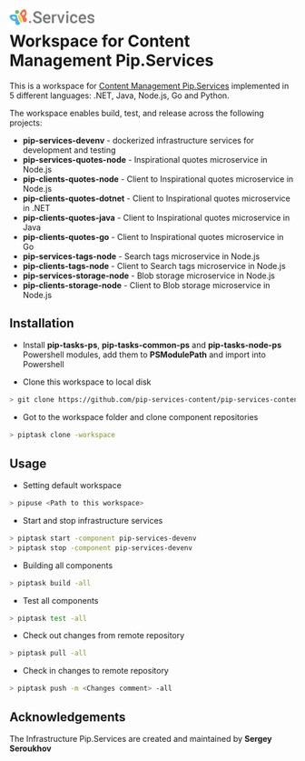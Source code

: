 # <img src="https://github.com/pip-services/pip-services/raw/master/design/Logo.png" alt="Pip.Services Logo" style="max-width:30%"> <br/> Workspace for Content Management Pip.Services

This is a workspace for [Content Management Pip.Services](https://github.com/pip-services-content) 
implemented in 5 different languages: .NET, Java, Node.js, Go and Python.

The workspace enables build, test, and release across the following projects:

- **pip-services-devenv** - dockerized infrastructure services for development and testing
- **pip-services-quotes-node** - Inspirational quotes microservice in Node.js
- **pip-clients-quotes-node** - Client to Inspirational quotes microservice in Node.js
- **pip-clients-quotes-dotnet** - Client to Inspirational quotes microservice in .NET
- **pip-clients-quotes-java** - Client to Inspirational quotes microservice in Java
- **pip-clients-quotes-go** - Client to Inspirational quotes microservice in Go
- **pip-services-tags-node** - Search tags microservice in Node.js
- **pip-clients-tags-node** - Client to Search tags microservice in Node.js
- **pip-services-storage-node** - Blob storage microservice in Node.js
- **pip-clients-storage-node** - Client to Blob storage microservice in Node.js

## Installation

- Install **pip-tasks-ps**, **pip-tasks-common-ps** and **pip-tasks-node-ps** Powershell modules, 
add them to **PSModulePath** and import into Powershell

- Clone this workspace to local disk
```bash
> git clone https://github.com/pip-services-content/pip-services-content-ws.git
```

- Got to the workspace folder and clone component repositories
```bash
> piptask clone -workspace
```

## Usage

- Setting default workspace
```bash
> pipuse <Path to this workspace>
```

- Start and stop infrastructure services
```bash
> piptask start -component pip-services-devenv
> piptask stop -component pip-services-devenv
```

- Building all components
```bash
> piptask build -all
```

- Test all components
``` bash
> piptask test -all
```

- Check out changes from remote repository
```bash
> piptask pull -all
```

- Check in changes to remote repository
```bash
> piptask push -m <Changes comment> -all
```

## Acknowledgements

The Infrastructure Pip.Services are created and maintained by **Sergey Seroukhov**
